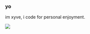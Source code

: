 ### yo
im xyve, i code for personal enjoyment.  
<div align="center">
	<img align="left" src="https://github-readme-stats.vercel.app/api/top-langs/?username=xyve7&layout=compact&langs_count=10&theme=dark&card_width=500&text_bold=true"/>
</div>
